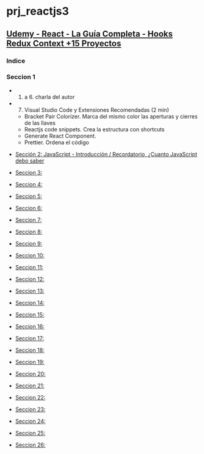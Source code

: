 # prj_reactjs3

## [Udemy - React - La Guía Completa - Hooks Redux Context +15 Proyectos](https://www.udemy.com/react-de-principiante-a-experto-creando-mas-de-10-aplicaciones/)

### Indice

### Seccion 1
- 1. a 6. charla del autor
- 7. Visual Studio Code y Extensiones Recomendadas (2 min)
    - Bracket Pair Colorizer. Marca del mismo color las aperturas y cierres de las llaves
    - Reactjs code snippets. Crea la estructura con shortcuts
    - Generate React Component.
    - Prettier. Ordena el código

- [Sección 2: JavaScript - Introducción / Recordatorio, ¿Cuanto JavaScript debo saber](https://github.com/eacevedof/prj_reactjs3/tree/master/sec02_javascript#secci%C3%B3n-2-javascript---introducci%C3%B3n-)
- [Seccion 3: ]()
- [Seccion 4: ]()
- [Seccion 5: ]()
- [Seccion 6: ]()
- [Seccion 7: ]()
- [Seccion 8: ]()
- [Seccion 9: ]()
- [Seccion 10: ]()
- [Seccion 11: ]()
- [Seccion 12: ]()
- [Seccion 13: ]()
- [Seccion 14: ]()
- [Seccion 15: ]()
- [Seccion 16: ]()
- [Seccion 17: ]()
- [Seccion 18: ]()
- [Seccion 19: ]()
- [Seccion 20: ]()
- [Seccion 21: ]()
- [Seccion 22: ]()
- [Seccion 23: ]()
- [Seccion 24: ]()
- [Seccion 25: ]()
- [Seccion 26: ]()



